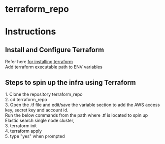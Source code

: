 # terraform_repo
<h1>
  Instructions
  </h1>
 
 <h2>
  Install and Configure Terraform
  </h2>
  Refer here <a href="https://www.terraform.io/downloads.html">for installing terraform</a><br>
  Add terraform executable path to ENV variables
  
 
 <h2>
  Steps to spin up the infra using Terraform
  </h2>
 1. Clone the repository terraform_repo<br>
 2. cd terraform_repo<br>
 3. Open the .tf file and edit/save the variable section to add the AWS access key, secret key and account id.<br>
 Run the below commands from the path where .tf is located to spin up Elastic search single node cluster,<br>
 3. terraform init<br>
 4. terraform apply<br>
 5. type "yes" when prompted
